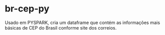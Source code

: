 # br-cep-py
Usado em PYSPARK, cria um dataframe que contém as informações mais básicas de CEP do Brasil conforme site dos correios.
